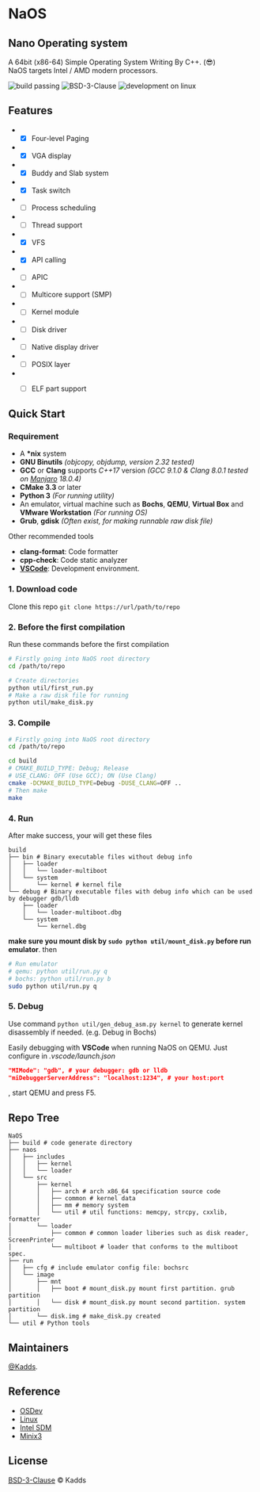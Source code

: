 # NaOS  

## Nano Operating system
A 64bit (x86-64) Simple Operating System Writing By C++.  (:sunglasses:)  
NaOS targets Intel / AMD modern processors.  

![build passing](https://img.shields.io/badge/build-passing-green) ![BSD-3-Clause](https://img.shields.io/badge/License-BSD--3--Clause-green) ![development on linux](https://img.shields.io/badge/build--platform-linux-lightgrey)  


## Features  
* - [x] Four-level Paging
* - [x] VGA display
* - [x] Buddy and Slab system
* - [x] Task switch
* - [ ] Process scheduling
* - [ ] Thread support
* - [x] VFS
* - [x] API calling
* - [ ] APIC
* - [ ] Multicore support (SMP)
* - [ ] Kernel module
* - [ ] Disk driver
* - [ ] Native display driver
* - [ ] POSIX layer
* - [ ] ELF part support
  

## Quick Start  

### **Requirement**  
* A **\*nix** system
* **GNU Binutils** *(objcopy, objdump, version 2.32 tested)*
* **GCC** or **Clang** supports *C++17* version  *(GCC 9.1.0 & Clang 8.0.1 tested on [Manjaro](https://manjaro.org/) 18.0.4)*
* **CMake 3.3** or later
* **Python 3** *(For running utility)*
* An emulator, virtual machine such as **Bochs**, **QEMU**, **Virtual Box** and **VMware Workstation** *(For running OS)*
* **Grub**, **gdisk** *(Often exist, for making runnable raw disk file)*
 
Other recommended tools

* **clang-format**: Code formatter 
* **cpp-check**: Code static analyzer 
* [**VSCode**](https://code.visualstudio.com/): Development environment.

### 1. Download code
Clone this repo ```git clone https://url/path/to/repo``` 

### 2. Before the first compilation
Run these commands before the first compilation
```Bash
# Firstly going into NaOS root directory
cd /path/to/repo

# Create directories
python util/first_run.py
# Make a raw disk file for running
python util/make_disk.py
```
### 3. Compile
```Bash
# Firstly going into NaOS root directory
cd /path/to/repo

cd build
# CMAKE_BUILD_TYPE: Debug; Release
# USE_CLANG: OFF (Use GCC); ON (Use Clang)
cmake -DCMAKE_BUILD_TYPE=Debug -DUSE_CLANG=OFF ..
# Then make
make
```
### 4. Run
After make success, your will get these files
```
build
├── bin # Binary executable files without debug info
│   ├── loader
│   │   └── loader-multiboot
│   └── system
│       └── kernel # kernel file
└── debug # Binary executable files with debug info which can be used by debugger gdb/lldb
    ├── loader
    │   └── loader-multiboot.dbg
    └── system
        └── kernel.dbg
```

**make sure you mount disk by ``` sudo python util/mount_disk.py ``` before run emulator**. then
```Bash
# Run emulator
# qemu: python util/run.py q
# bochs: python util/run.py b
sudo python util/run.py q
```
### 5. Debug
Use command ```python util/gen_debug_asm.py kernel``` to generate kernel disassembly if needed. (e.g. Debug in Bochs)

Easily debugging with **VSCode** when running NaOS on QEMU. Just configure in *.vscode/launch.json*
```Json
"MIMode": "gdb", # your debugger: gdb or lldb
"miDebuggerServerAddress": "localhost:1234", # your host:port
```
, start QEMU and press F5.


## Repo Tree
```
NaOS
├── build # code generate directory
├── naos
│   ├── includes
│   │   ├── kernel
│   │   └── loader
│   └── src
│       ├── kernel
│       │   ├── arch # arch x86_64 specification source code
│       │   ├── common # kernel data
│       │   ├── mm # memory system
│       │   └── util # util functions: memcpy, strcpy, cxxlib, formatter
│       └── loader
│           ├── common # common loader liberies such as disk reader, ScreenPrinter
│           └── multiboot # loader that conforms to the multiboot spec.
├── run
│   ├── cfg # include emulator config file: bochsrc
│   └── image
│       ├── mnt
│       │   ├── boot # mount_disk.py mount first partition. grub partition
│       │   └── disk # mount_disk.py mount second partition. system partition
│       └── disk.img # make_disk.py created
└── util # Python tools
```

## Maintainers 
[@Kadds](https://github.com/Kadds).

## Reference 
* [OSDev](https://forum.osdev.org/)
* [Linux](https://www.kernel.org/)
* [Intel SDM](https://software.intel.com/en-us/articles/intel-sdm)
* [Minix3](http://www.minix3.org/)

## License
[BSD-3-Clause](./LICENSE) © Kadds


